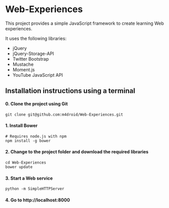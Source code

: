 Web-Experiences
=============

This project provides a simple JavaScript framework to create learning Web experiences.

It uses the following libraries:
- jQuery
- jQuery-Storage-API
- Twitter Bootstrap
- Mustache
- Moment.js
- YouTube JavaScript API


Installation instructions using a terminal
-------------

#### 0. Clone the project using Git
    git clone git@github.com:m4droid/Web-Experiences.git

#### 1. Install Bower
    # Requires node.js with npm
    npm install -g bower

#### 2. Change to the project folder and download the required libraries
    cd Web-Experiences
    bower update
    
#### 3. Start a Web service
    python -m SimpleHTTPServer
    
#### 4. Go to http://localhost:8000
